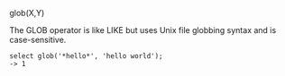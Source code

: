 glob(X,Y)

The GLOB operator is like LIKE but uses Unix file globbing syntax and is case-sensitive.

```
select glob('*hello*', 'hello world');
-> 1
```
